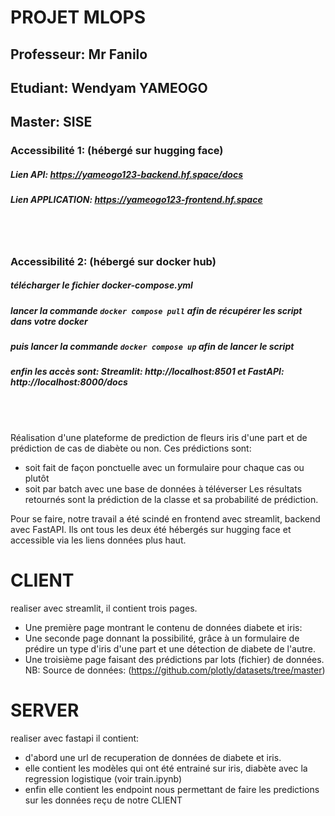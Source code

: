 


# PROJET MLOPS

## Professeur: Mr Fanilo
## Etudiant: Wendyam YAMEOGO
## Master: SISE

### Accessibilité 1: (hébergé sur hugging face)
##### Lien API: https://yameogo123-backend.hf.space/docs
##### Lien APPLICATION: https://yameogo123-frontend.hf.space

<br/>
<br/>

### Accessibilité 2: (hébergé sur docker hub)
##### télécharger le fichier docker-compose.yml
##### lancer la commande `docker compose pull` afin de récupérer les script dans votre docker
##### puis lancer la commande `docker compose up` afin de lancer le script
##### enfin les accès sont: Streamlit: http://localhost:8501 et FastAPI: http://localhost:8000/docs

<br/>
<br/>

Réalisation d'une plateforme de prediction de fleurs iris d'une part et de prédiction de cas de diabète ou non.
Ces prédictions sont: 
- soit fait de façon ponctuelle avec un formulaire pour chaque cas ou plutôt 
- soit par batch avec une base de données à téléverser
Les résultats retournés sont la prédiction de la classe et sa probabilité de prédiction.

Pour se faire, notre travail a été scindé en frontend avec streamlit, backend avec FastAPI.
Ils ont tous les deux été hébergés sur hugging face et accessible via les liens données plus haut.


# CLIENT

realiser avec streamlit, il contient trois pages. 
- Une première page montrant le contenu de données diabete et iris: <br/>
- Une seconde page donnant la possibilité, grâce à un formulaire de prédire un type d'iris d'une part et une détection de diabete de l'autre. <br/>
- Une troisième page faisant des prédictions par lots (fichier) de données. <br/>
NB: Source de données: (https://github.com/plotly/datasets/tree/master)


# SERVER 

realiser avec fastapi il contient: 
- d'abord une url de recuperation de données de diabete et iris.
- elle contient les modèles qui ont été entrainé sur iris, diabète avec la regression logistique (voir train.ipynb)
- enfin elle contient les endpoint nous permettant de faire les predictions sur les données reçu de notre CLIENT

